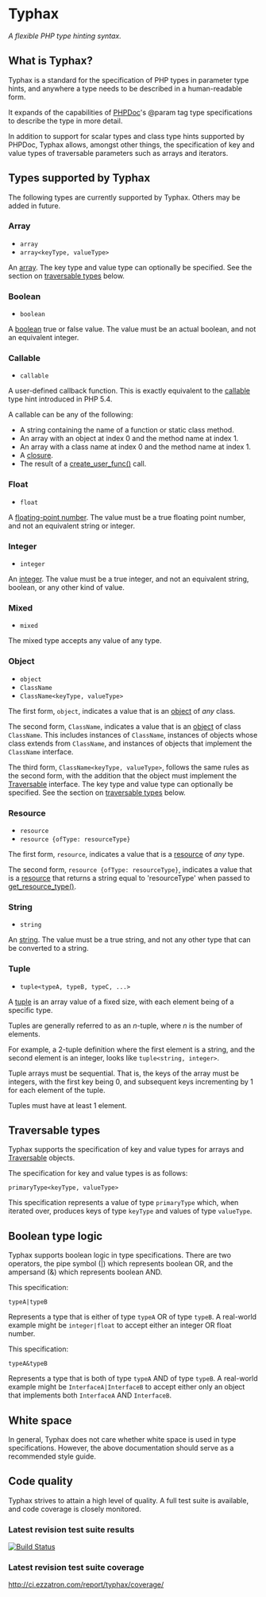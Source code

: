 # Typhax

*A flexible PHP type hinting syntax.*

## What is Typhax?

Typhax is a standard for the specification of PHP types in parameter type hints,
and anywhere a type needs to be described in a human-readable form.

It expands of the capabilities of [PHPDoc](http://en.wikipedia.org/wiki/PHPDoc)'s
@param tag type specifications to describe the type in more detail.

In addition to support for scalar types and class type hints supported by
PHPDoc, Typhax allows, amongst other things, the specification of key and value
types of traversable parameters such as arrays and iterators.

## Types supported by Typhax

The following types are currently supported by Typhax. Others may be added in
future.

### Array

 * `array`
 * `array<keyType, valueType>`

An [array](http://php.net/array). The key type and value type can optionally
be specified. See the section on [traversable types](#traversable-types) below.

### Boolean

 * `boolean`

A [boolean](http://php.net/boolean) true or false value. The value must be an
actual boolean, and not an equivalent integer.

### Callable

 * `callable`

A user-defined callback function. This is exactly equivalent to the
[callable](http://php.net/manual/en/language.types.callable.php) type hint
introduced in PHP 5.4.

A callable can be any of the following:

 * A string containing the name of a function or static class method.
 * An array with an object at index 0 and the method name at index 1.
 * An array with a class name at index 0 and the method name at index 1.
 * A [closure](http://php.net/manual/en/functions.anonymous.php).
 * The result of a [create_user_func()](http://php.net/create_function) call.

### Float

 * `float`

A [floating-point number](http://php.net/float). The value must be a true
floating point number, and not an equivalent string or integer.

### Integer

 * `integer`

An [integer](http://php.net/integer). The value must be a true integer, and not
an equivalent string, boolean, or any other kind of value.

### Mixed

 * `mixed`

The mixed type accepts any value of any type.

### Object

 * `object`
 * `ClassName`
 * `ClassName<keyType, valueType>`

The first form, `object`, indicates a value that is an
[object](http://www.php.net/manual/en/language.oop5.php) of *any* class.

The second form, `ClassName`, indicates a value that is an
[object](http://www.php.net/manual/en/language.oop5.php) of class `ClassName`.
This includes instances of `ClassName`, instances of objects whose class extends
from `ClassName`, and instances of objects that implement the `ClassName`
interface.

The third form, `ClassName<keyType, valueType>`, follows the same rules as the
second form, with the addition that the object must implement the
[Traversable](http://php.net/traversable) interface. The key type and value type
can optionally be specified. See the section on
[traversable types](#traversable-types) below.

### Resource

 * `resource`
 * `resource {ofType: resourceType}`

The first form, `resource`, indicates a value that is a
[resource](http://php.net/resource) of *any* type.

The second form, `resource {ofType: resourceType}`, indicates a value that is a
[resource](http://php.net/resource) that returns a string equal to
'resourceType' when passed to [get_resource_type()](http://php.net/get_resource_type).

### String

 * `string`

An [string](http://php.net/string). The value must be a true string, and not
any other type that can be converted to a string.

### Tuple

 * `tuple<typeA, typeB, typeC, ...>`

A [tuple](http://en.wikipedia.org/wiki/Tuple) is an array value of a fixed size,
with each element being of a specific type.

Tuples are generally referred to as an *n*-tuple, where *n* is the number of
elements.

For example, a 2-tuple definition where the first element is a string, and the
second element is an integer, looks like `tuple<string, integer>`.

Tuple arrays must be sequential. That is, the keys of the array must be
integers, with the first key being 0, and subsequent keys incrementing by 1 for
each element of the tuple.

Tuples must have at least 1 element.

## Traversable types

Typhax supports the specification of key and value types for arrays and
[Traversable](http://php.net/traversable) objects.

The specification for key and value types is as follows:

`primaryType<keyType, valueType>`

This specification represents a value of type `primaryType` which, when iterated
over, produces keys of type `keyType` and values of type `valueType`.

## Boolean type logic

Typhax supports boolean logic in type specifications. There are two operators,
the pipe symbol (|) which represents boolean OR, and the ampersand (&) which
represents boolean AND.

This specification:

`typeA|typeB`

Represents a type that is either of type `typeA` OR of type `typeB`. A
real-world example might be `integer|float` to accept either an integer OR float
number.

This specification:

`typeA&typeB`

Represents a type that is both of type `typeA` AND of type `typeB`. A
real-world example might be `InterfaceA|InterfaceB` to accept either only an
object that implements both `InterfaceA` AND `InterfaceB`.

## White space

In general, Typhax does not care whether white space is used in type
specifications. However, the above documentation should serve as a recommended
style guide.

## Code quality

Typhax strives to attain a high level of quality. A full test suite is
available, and code coverage is closely monitored.

### Latest revision test suite results
[![Build Status](https://secure.travis-ci.org/eloquent/typhax.png)](http://travis-ci.org/eloquent/typhax)

### Latest revision test suite coverage
<http://ci.ezzatron.com/report/typhax/coverage/>
